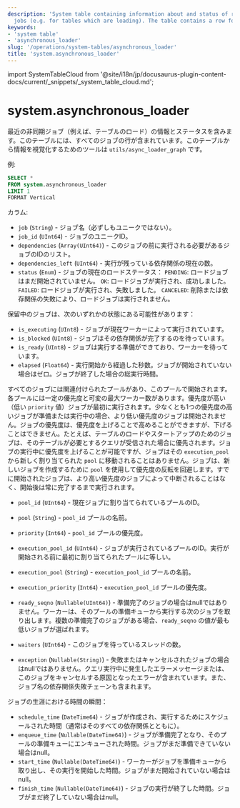 ```yaml
---
description: 'System table containing information about and status of recent asynchronous
  jobs (e.g. for tables which are loading). The table contains a row for every job.'
keywords:
- 'system table'
- 'asynchronous_loader'
slug: '/operations/system-tables/asynchronous_loader'
title: 'system.asynchronous_loader'
---
```


import SystemTableCloud from '@site/i18n/jp/docusaurus-plugin-content-docs/current/_snippets/_system_table_cloud.md';


# system.asynchronous_loader

<SystemTableCloud/>

最近の非同期ジョブ（例えば、テーブルのロード）の情報とステータスを含みます。このテーブルには、すべてのジョブの行が含まれています。このテーブルから情報を視覚化するためのツールは `utils/async_loader_graph` です。

例:

```sql
SELECT *
FROM system.asynchronous_loader
LIMIT 1
FORMAT Vertical
```

カラム:

- `job` (`String`) - ジョブ名（必ずしもユニークではない）。
- `job_id` (`UInt64`) - ジョブのユニークID。
- `dependencies` (`Array(UInt64)`) - このジョブの前に実行される必要があるジョブのIDのリスト。
- `dependencies_left` (`UInt64`) - 実行が残っている依存関係の現在の数。
- `status` (`Enum`) - ジョブの現在のロードステータス：
    `PENDING`: ロードジョブはまだ開始されていません。
    `OK`: ロードジョブが実行され、成功しました。
    `FAILED`: ロードジョブが実行され、失敗しました。
    `CANCELED`: 削除または依存関係の失敗により、ロードジョブは実行されません。

保留中のジョブは、次のいずれかの状態にある可能性があります：
- `is_executing` (`UInt8`) - ジョブが現在ワーカーによって実行されています。
- `is_blocked` (`UInt8`) - ジョブはその依存関係が完了するのを待っています。
- `is_ready` (`UInt8`) - ジョブは実行する準備ができており、ワーカーを待っています。
- `elapsed` (`Float64`) - 実行開始から経過した秒数。ジョブが開始されていない場合はゼロ。ジョブが終了した場合の総実行時間。

すべてのジョブには関連付けられたプールがあり、このプールで開始されます。各プールには一定の優先度と可変の最大ワーカー数があります。優先度が高い（低い `priority` 値）ジョブが最初に実行されます。少なくとも1つの優先度の高いジョブが準備または実行中の場合、より低い優先度のジョブは開始されません。ジョブの優先度は、優先度を上げることで高めることができますが、下げることはできません。たとえば、テーブルのロードやスタートアップのためのジョブは、そのテーブルが必要とするクエリが受信された場合に優先されます。ジョブの実行中に優先度を上げることが可能ですが、ジョブはその `execution_pool` から新しく割り当てられた `pool` に移動されることはありません。ジョブは、新しいジョブを作成するために `pool` を使用して優先度の反転を回避します。すでに開始されたジョブは、より高い優先度のジョブによって中断されることはなく、開始後は常に完了するまで実行されます。
- `pool_id` (`UInt64`) - 現在ジョブに割り当てられているプールのID。
- `pool` (`String`) - `pool_id` プールの名前。
- `priority` (`Int64`) - `pool_id` プールの優先度。
- `execution_pool_id` (`UInt64`) - ジョブが実行されているプールのID。実行が開始される前に最初に割り当てられたプールに等しい。
- `execution_pool` (`String`) - `execution_pool_id` プールの名前。
- `execution_priority` (`Int64`) - `execution_pool_id` プールの優先度。

- `ready_seqno` (`Nullable(UInt64)`) - 準備完了のジョブの場合はnullではありません。ワーカーは、そのプールの準備キューから実行する次のジョブを取り出します。複数の準備完了のジョブがある場合、`ready_seqno` の値が最も低いジョブが選ばれます。
- `waiters` (`UInt64`) - このジョブを待っているスレッドの数。
- `exception` (`Nullable(String)`) - 失敗またはキャンセルされたジョブの場合はnullではありません。クエリ実行中に発生したエラーメッセージまたは、このジョブをキャンセルする原因となったエラーが含まれています。また、ジョブ名の依存関係失敗チェーンも含まれます。

ジョブの生涯における時間の瞬間：
- `schedule_time` (`DateTime64`) - ジョブが作成され、実行するためにスケジュールされた時間（通常はそのすべての依存関係とともに）。
- `enqueue_time` (`Nullable(DateTime64)`) - ジョブが準備完了となり、そのプールの準備キューにエンキューされた時間。ジョブがまだ準備できていない場合はnull。
- `start_time` (`Nullable(DateTime64)`) - ワーカーがジョブを準備キューから取り出し、その実行を開始した時間。ジョブがまだ開始されていない場合はnull。
- `finish_time` (`Nullable(DateTime64)`) - ジョブの実行が終了した時間。ジョブがまだ終了していない場合はnull。
